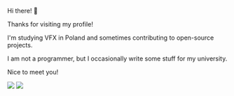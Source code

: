 
Hi there! 👋

Thanks for visiting my profile!

I'm studying VFX in Poland and sometimes contributing to open-source projects.

I am not a programmer, but I occasionally write some stuff for my university.

Nice to meet you!


![](http://github-profile-summary-cards.vercel.app/api/cards/profile-details?username=regularenthropy&theme=github)
![](https://github-readme-stats.vercel.app/api?username=regularenthropy&show_icons=true&theme=transparent)
